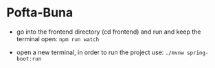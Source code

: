 # Pofta-Buna

* go into the frontend directory (cd frontend) and run and keep the terminal open:
  ```npm run watch```

* open a new terminal, in order to run the project use:
  ``` ./mvnw spring-boot:run ```
